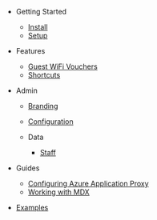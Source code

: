 - Getting Started

  - [Install](/getting-started/install)
  - [Setup](/getting-started/setup)

- Features

  - [Guest WiFi Vouchers](/features/guest-wifi-vouchers)
  - [Shortcuts](/features/shortcuts)

- Admin

  - [Branding](/admin/branding.md)
  - [Configuration](/admin/configuration)

  - Data

    - [Staff](/data/staff)

- Guides

  - [Configuring Azure Application Proxy](/guides/configuring-aap)
  - [Working with MDX](/guides/working-with-mdx)

- [Examples](/examples)
